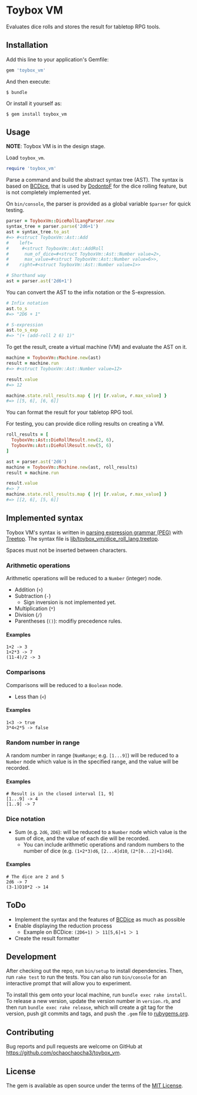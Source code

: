 # Toybox VM

Evaluates dice rolls and stores the result for tabletop RPG tools.

## Installation

Add this line to your application's Gemfile:

```ruby
gem 'toybox_vm'
```

And then execute:

    $ bundle

Or install it yourself as:

    $ gem install toybox_vm

## Usage

**NOTE**: Toybox VM is in the design stage.

Load `toybox_vm`.

```ruby
require 'toybox_vm'
```

Parse a command and build the abstract syntax tree (AST).
The syntax is based on [BCDice][BCDice], that is used by [DodontoF][DodontoF] for the dice rolling feature, but is not completely implemented yet.

On `bin/console`, the parser is provided as a global variable `$parser` for quick testing.

```ruby
parser = ToyboxVm::DiceRollLangParser.new
syntax_tree = parser.parse('2d6+1')
ast = syntax_tree.to_ast
#=> #<struct ToyboxVm::Ast::Add
#    left=
#     #<struct ToyboxVm::Ast::AddRoll
#      num_of_dice=#<struct ToyboxVm::Ast::Number value=2>,
#      max_value=#<struct ToyboxVm::Ast::Number value=6>>,
#    right=#<struct ToyboxVm::Ast::Number value=1>>

# Shorthand way
ast = parser.ast('2d6+1')
```

You can convert the AST to the infix notation or the S-expression.

```ruby
# Infix notation
ast.to_s
#=> "2D6 + 1"

# S-expression
ast.to_s_exp
#=> "(+ (add-roll 2 6) 1)"
```

To get the result, create a virtual machine (VM) and evaluate the AST on it.

```ruby
machine = ToyboxVm::Machine.new(ast)
result = machine.run
#=> #<struct ToyboxVm::Ast::Number value=12>

result.value
#=> 12

machine.state.roll_results.map { |r| [r.value, r.max_value] }
#=> [[5, 6], [6, 6]]
```

You can format the result for your tabletop RPG tool.

For testing, you can provide dice rolling results on creating a VM.

```ruby
roll_results = [
  ToyboxVm::Ast::DieRollResult.new(2, 6),
  ToyboxVm::Ast::DieRollResult.new(5, 6)
]

ast = parser.ast('2d6')
machine = ToyboxVm::Machine.new(ast, roll_results)
result = machine.run

result.value
#=> 7
machine.state.roll_results.map { |r| [r.value, r.max_value] }
#=> [[2, 6], [5, 6]]
```

## Implemented syntax

Toybox VM's syntax is written in [parsing expression grammar (PEG)][PEG] with [Treetop][Treetop]. The syntax file is [lib/toybox_vm/dice_roll_lang.treetop](lib/toybox_vm/dice_roll_lang.treetop).

Spaces must not be inserted between characters.

### Arithmetic operations

Arithmetic operations will be reduced to a `Number` (integer) node.

* Addition (`+`)
* Subtraction (`-`)
    * Sign inversion is not implemented yet.
* Multiplication (`*`)
* Division (`/`)
* Parentheses (`()`): modifiy precedence rules.

#### Examples

```
1+2 -> 3
1+2*3 -> 7
(11-4)/2 -> 3
```

### Comparisons

Comparisons will be reduced to a `Boolean` node.

* Less than (`<`)

#### Examples

```
1<3 -> true
3*4<2*5 -> false
```

### Random number in range

A random number in range (`NumRange`; e.g. `[1...9]`) will be reduced to a `Number` node which value is in the specified range, and the value will be recorded.

#### Examples

```
# Result is in the closed interval [1, 9]
[1...9] -> 4
[1..9] -> 7
```

### Dice notation

* Sum (e.g. `2d6`, `2D6`): will be reduced to a `Number` node which value is the sum of dice, and the value of each die will be recorded.
    * You can include arithmetic operations and random numbers to the number of dice (e.g. `(1+2*3)d6`, `[2...4]d10`, `(2*[0...2]+1)d4`).

#### Examples

```
# The dice are 2 and 5
2d6 -> 7
(3-1)D10*2 -> 14
```

## ToDo

* Implement the syntax and the features of [BCDice][BCDice] as much as possible
* Enable displaying the reduction process
    * Example on BCDice: `(2D6+1) ＞ 11[5,6]+1 ＞ 1`
* Create the result formatter

## Development

After checking out the repo, run `bin/setup` to install dependencies. Then, run `rake test` to run the tests. You can also run `bin/console` for an interactive prompt that will allow you to experiment.

To install this gem onto your local machine, run `bundle exec rake install`. To release a new version, update the version number in `version.rb`, and then run `bundle exec rake release`, which will create a git tag for the version, push git commits and tags, and push the `.gem` file to [rubygems.org](https://rubygems.org).

## Contributing

Bug reports and pull requests are welcome on GitHub at https://github.com/ochaochaocha3/toybox_vm.

## License

The gem is available as open source under the terms of the [MIT License](http://opensource.org/licenses/MIT).

[BCDice]: https://github.com/torgtaitai/BCDice
[DodontoF]: http://www.dodontof.com/
[PEG]: https://en.wikipedia.org/wiki/Parsing_expression_grammar
[Treetop]: http://cjheath.github.io/treetop/
